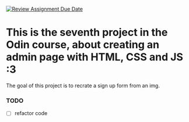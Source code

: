 [![Review Assignment Due Date](https://classroom.github.com/assets/deadline-readme-button-22041afd0340ce965d47ae6ef1cefeee28c7c493a6346c4f15d667ab976d596c.svg)](https://classroom.github.com/a/-9dk8STI)

# This is the seventh project in the Odin course, about creating an admin page with HTML, CSS and JS :3

The goal of this project is to recrate a sign up form from an img. 

### TODO
- [ ] refactor code